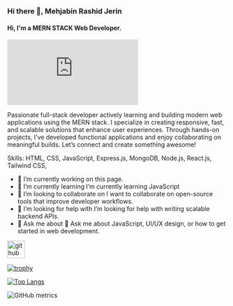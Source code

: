 ### Hi there 👋, Mehjabin Rashid Jerin
#### Hi, I'm a MERN STACK Web Developer.
![Hi, I'm a MERN STACK Web Developer.](https://www.freepik.com/free-photo/programming-background-with-person-working-with-codes-computer_38669465.htm#fromView=keyword&page=1&position=12&uuid=547096b6-8548-44d5-ab20-446683e04802&query=Github+Cover)

Passionate full-stack developer actively learning and building modern web applications using the MERN stack. I specialize in creating responsive, fast, and scalable solutions that enhance user experiences. Through hands-on projects, I’ve developed functional applications and enjoy collaborating on meaningful builds. Let’s connect and create something awesome!

Skills: HTML, CSS, JavaScript,  Express.js, MongoDB, Node.js, React.js, Tailwind CSS,  

- 🔭 I’m currently working on this page. 
- 🌱 I’m currently learning  I’m currently learning JavaScript 
- 👯 I’m looking to collaborate on I want to collaborate on open-source tools that improve developer workflows. 
- 🤔 I’m looking for help with  I’m looking for help with writing scalable backend APIs. 
- 💬 Ask me about 💬 Ask me about JavaScript, UI/UX design, or how to get started in web development. 


[<img src='https://cdn.jsdelivr.net/npm/simple-icons@3.0.1/icons/github.svg' alt='github' height='40'>](https://github.com/Mehjabin-Jerin)  

[![trophy](https://github-profile-trophy.vercel.app/?username=Mehjabin-Jerin)](https://github.com/ryo-ma/github-profile-trophy)

[![Top Langs](https://github-readme-stats.vercel.app/api/top-langs/?username=Mehjabin-Jerin)](https://github.com/anuraghazra/github-readme-stats)

![GitHub metrics](https://metrics.lecoq.io/Mehjabin-Jerin)  

